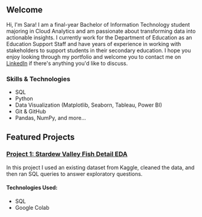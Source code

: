 ## Welcome
Hi, I'm Sara! I am a final-year Bachelor of Information Technology student majoring in Cloud Analytics and am passionate about transforming data into actionable insights. I currently work for the Department of Education as an Education Support Staff and have years of experience in working with stakeholders to support students in their secondary education. I hope you enjoy looking through my portfolio and welcome you to contact me on [LinkedIn](https://www.linkedin.com/in/sara-anicic) if there's anything you'd like to discuss.

### Skills & Technologies
- SQL
- Python
- Data Visualization (Matplotlib, Seaborn, Tableau, Power BI)
- Git & GitHub
- Pandas, NumPy, and more...

## Featured Projects

### [Project 1: Stardew Valley Fish Detail EDA](https://github.com/s-anicic/Portfolio-Projects/blob/main/Stardew_Valley_Fish_Detail_EDA.ipynb)
In this project I used an existing dataset from Kaggle, cleaned the data, and then ran SQL queries to answer exploratory questions.

#### Technologies Used:
- SQL
- Google Colab
